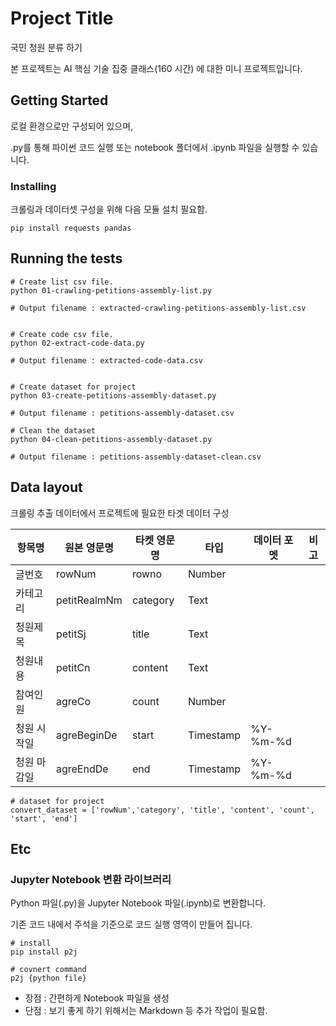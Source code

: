 # Project Title

국민 청원 분류 하기

본 프로젝트는 AI 핵심 기술 집중 클래스(160 시간) 에 대한 미니 프로젝트입니다.

## Getting Started

로컬 환경으로만 구성되어 있으며,

.py를 통해 파이썬 코드 실행 또는 notebook 폴더에서 .ipynb 파일을 실행할 수 있습니다.

### Installing

크롤링과 데이터셋 구성을 위해 다음 모듈 설치 필요함.

```
pip install requests pandas
```

## Running the tests

```
# Create list csv file.
python 01-crawling-petitions-assembly-list.py

# Output filename : extracted-crawling-petitions-assembly-list.csv


# Create code csv file.
python 02-extract-code-data.py 

# Output filename : extracted-code-data.csv


# Create dataset for project
python 03-create-petitions-assembly-dataset.py

# Output filename : petitions-assembly-dataset.csv

# Clean the dataset
python 04-clean-petitions-assembly-dataset.py

# Output filename : petitions-assembly-dataset-clean.csv

```

## Data layout

크롤링 추출 데이터에서 프로젝트에 필요한 타겟 데이터 구성

|항목명|원본 영문명|타켓 영문명|타입|데이터 포멧|비고|
|------|---|---|--|--|--|
|글번호|rowNum|rowno|Number|||
|카테고리|petitRealmNm|category|Text|||
|청원제목|petitSj|title|Text|||
|청원내용|petitCn|content|Text|||
|참여인원|agreCo|count|Number|||
|청원 시작일|agreBeginDe|start|Timestamp|%Y-%m-%d||
|청원 마감일|agreEndDe|end|Timestamp|%Y-%m-%d||

```
# dataset for project
convert_dataset = ['rowNum','category', 'title', 'content', 'count', 'start', 'end']
```

## Etc

### Jupyter Notebook 변환 라이브러리

Python 파일(.py)을 Jupyter Notebook 파일(.ipynb)로 변환합니다.

기존 코드 내에서 주석을 기준으로 코드 실행 영역이 만들어 집니다.
```
# install
pip install p2j

# covnert command
p2j {python file}
```
- 장점 : 간편하게 Notebook 파일을 생성
- 단점 : 보기 좋게 하기 위해서는 Markdown 등 추가 작업이 필요함.